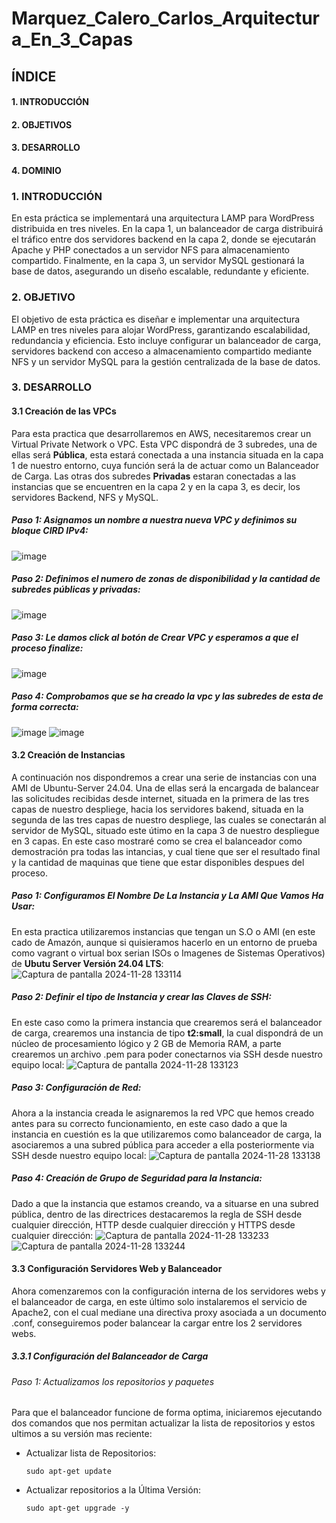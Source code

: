 # Marquez_Calero_Carlos_Arquitectura_En_3_Capas

## ÍNDICE
#### 1. INTRODUCCIÓN
#### 2. OBJETIVOS
#### 3. DESARROLLO
#### 4. DOMINIO

### 1. INTRODUCCIÓN
En esta práctica se implementará una arquitectura LAMP para WordPress distribuida en tres niveles. En la capa 1, un balanceador de carga distribuirá el tráfico entre dos servidores backend en la capa 2, donde se ejecutarán Apache y PHP conectados a un servidor NFS para almacenamiento compartido. Finalmente, en la capa 3, un servidor MySQL gestionará la base de datos, asegurando un diseño escalable, redundante y eficiente.

### 2. OBJETIVO
El objetivo de esta práctica es diseñar e implementar una arquitectura LAMP en tres niveles para alojar WordPress, garantizando escalabilidad, redundancia y eficiencia. Esto incluye configurar un balanceador de carga, servidores backend con acceso a almacenamiento compartido mediante NFS y un servidor MySQL para la gestión centralizada de la base de datos.

### 3. DESARROLLO

#### 3.1 Creación de las VPCs
Para esta practica que desarrollaremos en AWS, necesitaremos crear un Virtual Private Network o VPC. Esta VPC dispondrá de 3 subredes, una de ellas será **Pública**, esta estará conectada a una instancia situada en la capa 1 de nuestro entorno, cuya función será la de actuar como un Balanceador de Carga. Las otras dos subredes **Privadas** estaran conectadas a las instancias que se encuentren en la capa 2 y en la capa 3, es decir, los servidores Backend, NFS y MySQL.

##### Paso 1: Asignamos un nombre a nuestra nueva VPC y definimos su bloque CIRD IPv4:
![image](https://github.com/user-attachments/assets/25461ddd-61d9-4e03-8deb-28d05cee460e)

##### Paso 2: Definimos el numero de zonas de disponibilidad y la cantidad de subredes públicas y privadas:
![image](https://github.com/user-attachments/assets/eadd99c7-541a-447f-9635-30c011b6d66a)

##### Paso 3: Le damos click al botón de **Crear VPC** y esperamos a que el proceso finalize:
![image](https://github.com/user-attachments/assets/5f5861d6-acdc-4c73-aa62-a4299f12f7d1)

##### Paso 4: Comprobamos que se ha creado la vpc  y las subredes de esta de forma correcta:
![image](https://github.com/user-attachments/assets/9c1b8299-339a-43cc-a8be-fc994f955f4e)
![image](https://github.com/user-attachments/assets/296fe761-524c-4c95-8e30-f646b4d51deb)

#### 3.2 Creación de Instancias
A continuación nos dispondremos a crear una serie de instancias con una AMI de Ubuntu-Server 24.04. Una de ellas será la encargada de balancear las solicitudes recibidas desde internet, situada en la primera de las tres capas de nuestro despliege, hacia los servidores bakend, situada en la segunda de las tres capas de nuestro despliege, las cuales se conectarán al servidor de MySQL, situado este útimo en la capa 3 de nuestro despliegue en 3 capas. En este caso mostraré como se crea el balanceador como demostración pra todas las intancias, y cual tiene que ser el resultado final y la cantidad de maquinas que tiene que estar disponibles despues del proceso.

##### Paso 1: Configuramos El Nombre De La Instancia y La AMI Que Vamos Ha Usar:
En esta practica utilizaremos instancias que tengan un S.O o AMI (en este cado de Amazón, aunque si quisieramos hacerlo en un entorno de prueba como vagrant o virtual box serian ISOs o Imagenes de Sistemas Operativos) de **Ubutu Server Versión 24.04 LTS**:
![Captura de pantalla 2024-11-28 133114](https://github.com/user-attachments/assets/adbcd779-e5be-4f8d-980d-a3fc3b4db2f6)

##### Paso 2: Definir el tipo de Instancia y crear las Claves de SSH:
En este caso como la primera instancia que crearemos será el balanceador de carga, crearemos una instancia de tipo **t2:small**, la cual dispondrá de un núcleo de procesamiento lógico y 2 GB de Memoria RAM, a parte crearemos un archivo .pem para poder conectarnos via SSH desde nuestro equipo local:
![Captura de pantalla 2024-11-28 133123](https://github.com/user-attachments/assets/0ffb720a-303a-428f-a139-a975cd589c5e)

##### Paso 3: Configuración de Red:
Ahora a la instancia creada le asignaremos la red VPC que hemos creado antes para su correcto funcionamiento, en este caso dado a que la instancia en cuestión es la que utilizaremos como balanceador de carga, la asociaremos a una subred pública para acceder a ella posteriormente via SSH desde nuestro equipo local:
![Captura de pantalla 2024-11-28 133138](https://github.com/user-attachments/assets/81c49ef7-cd3c-4150-88e6-2eb9206a653b)

##### Paso 4: Creación de Grupo de Seguridad para la Instancia:
Dado a que la instancia que estamos creando, va a situarse en una subred pública, dentro de las directrices destacaremos la regla de SSH desde cualquier dirección, HTTP desde cualquier dirección y HTTPS desde cualquier dirección:
![Captura de pantalla 2024-11-28 133233](https://github.com/user-attachments/assets/550f1a63-ba3b-445a-b05e-79fdbc41533d)
![Captura de pantalla 2024-11-28 133244](https://github.com/user-attachments/assets/622c34d7-6d80-4546-bd5c-bed8d6235cc8)

#### 3.3 Configuración Servidores Web y Balanceador
Ahora comenzaremos con la configuración interna de los servidores webs y el balanceador de carga, en este último solo instalaremos el servicio de Apache2, con el cual mediane una directiva proxy asociada a un documento .conf, conseguiremos poder balancear la cargar entre los 2 servidores webs.

##### 3.3.1 Configuración del Balanceador de Carga

###### Paso 1: Actualizamos los repositorios y paquetes
Para que el balanceador funcione de forma optima, iniciaremos ejecutando dos comandos que nos permitan actualizar la lista de repositorios y estos ultimos a su versión mas reciente:
- Actualizar lista de Repositorios:
  ```
  sudo apt-get update
  ```
- Actualizar repositorios a la Última Versión:
  ```
  sudo apt-get upgrade -y
  ```














